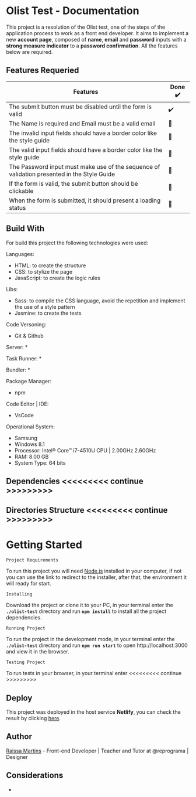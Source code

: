 # Olist Test - Documentation

This project is a resolution of the Olist test, one of the steps of the application process to work as a front end developer. It aims to implement a new **account page**, composed of **name**, **email** and **password** inputs with a **strong measure indicator** to a **password confirmation**. All the features below are required.

## Features Requeried

Features | Done ✔️
-------- | ------
The submit button must be disabled until the form is valid | ✔️
The Name is required and Email must be a valid email | 🚫
The invalid input fields should have a border color like the style guide | 🚫
The valid input fields should have a border color like the style guide | 🚫
The Password input must make use of the sequence of validation presented in the Style Guide | 🚫
If the form is valid, the submit button should be clickable | 🚫
When the form is submitted, it should present a loading status | 🚫

## Build With

For build this project the following technologies were used: 

Languages:
* HTML: to create the structure
* CSS: to stylize the page
* JavaScript: to create the logic rules

Libs:  
* Sass: to compile the CSS language, avoid the repetition and implement the use of a style pattern
* Jasmine: to create the tests

Code Versoning:
* Git & Github

Server: 
* 

Task Runner:
* 

Bundler:
* 

Package Manager:
* npm

Code Editor | IDE:
* VsCode

Operational System: 
* Samsung 
* Windows 8.1
* Processor: Intel® Core™ i7-4510U CPU | 2.00GHz 2.60GHz
* RAM: 8.00 GB
* System Type: 64 bits

## Dependencies <<<<<<<<< continue >>>>>>>>>

## Directories Structure <<<<<<<<< continue >>>>>>>>>

# Getting Started

`Project Requirements`

To run this project you will need [Node.js](https://nodejs.org/en/) installed in your computer, if not you can use the link to redirect to the installer, after that, the environment it will ready for start. 

`Installing` 

Download the project or clone it to your PC, in your terminal enter the **`./olist-test`** directory and run **`npm install`** to install all the project dependencies.

`Running Project`

To run the project in the development mode, in your terminal enter the **`./olist-test`** directory and run **`npm run start`** to open http://localhost:3000 and view it in the browser.

`Testing Project`

To run tests in your browser, in your terminal enter <<<<<<<<< continue >>>>>>>>> 

## Deploy

This project was deployed in the host service **Netlify**, you can check the result by clicking [here]().

## Author

[Raissa Martins](https://www.linkedin.com/in/raissamartinsmenezes/) - Front-end Developer | Teacher and Tutor at @reprograma | Designer

## Considerations

* 
